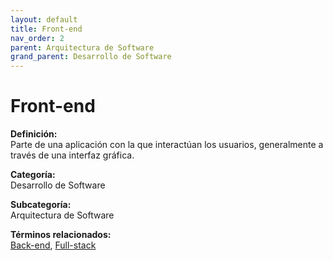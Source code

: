 ```yaml
---
layout: default
title: Front-end
nav_order: 2
parent: Arquitectura de Software
grand_parent: Desarrollo de Software
---
```


# Front-end

**Definición:**  
Parte de una aplicación con la que interactúan los usuarios, generalmente a través de una interfaz gráfica.

**Categoría:**  
Desarrollo de Software  

**Subcategoría:**  
Arquitectura de Software

**Términos relacionados:**  
[Back-end](https://maleniski.github.io/diccionario-angl-tec-mx/docs/desarrollo-de-software/arquitectura-de-software/back-end.html), [Full-stack](https://maleniski.github.io/diccionario-angl-tec-mx/docs/desarrollo-de-software/arquitectura-de-software/full-stack.html)
